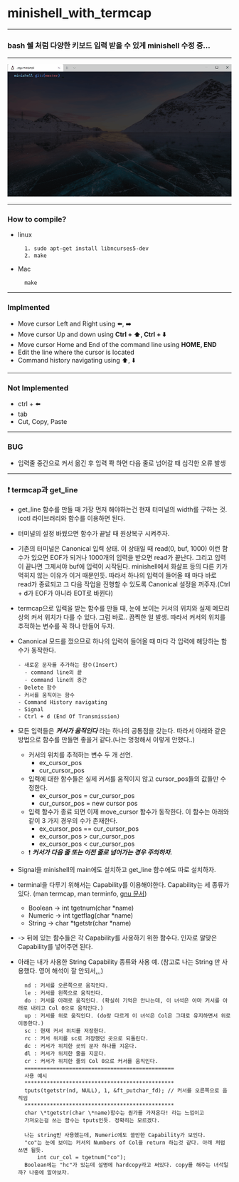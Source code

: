 # minishell_with_termcap

-----
### bash 쉘 처럼 다양한 키보드 입력 받을 수 있게 minishell 수정 중...

-----
![Demon..](demonstration.gif)

-----
### How to compile?
- linux

  ```
    1. sudo apt-get install libncurses5-dev
    2. make
  ```

- Mac

  ```
    make
  ```
-----

### Implmented
- Move cursor Left and Right using :arrow_left:, :arrow_right:
- Move cursor Up and down using **Ctrl + :arrow_up:, Ctrl + :arrow_down:**
- Move cursor Home and End of the command line using **HOME, END**
- Edit the line where the cursor is located
- Command history navigating using :arrow_up:, :arrow_down:

-----
### Not Implemented
- ctrl + :arrow_left:
- tab
- Cut, Copy, Paste

-----
### BUG
- 입력줄 중간으로 커서 옮긴 후 입력 쫙 하면 다음 줄로 넘어갈 때 심각한 오류 발생

-----
### :heavy_exclamation_mark: termcap과 get_line
- get_line 함수를 만들 때 가장 먼저 해야하는건 현재 터미널의 width를 구하는 것. icotl 라이브러리와 함수를 이용하면 된다.  

- 터미널의 설정 바꿨으면 함수가 끝날 때 원상복구 시켜주자.  

- 기존의 터미널은 Canonical 입력 상태. 이 상태일 때 read(0, buf, 1000) 이런 함수가 있으면 EOF가 되거나 1000개의 입력을 받으면
read가 끝난다. 그리고 입력이 끝나면 그제서야 buf에 입력이 시작된다. minishell에서 화살표 등의 다른 키가 먹히지 않는 이유가 이거 때문인듯.
따라서 하나의 입력이 들어올 때 마다 바로 read가 종료되고 그 다음 작업을 진행할 수 있도록 Canonical 설정을 꺼주자.(Ctrl + d가 EOF가 아니라 EOT로 바뀐다)  

- termcap으로 입력을 받는 함수를 만들 때, 눈에 보이는 커서의 위치와 실제 메모리 상의 커서 위치가 다를 수 있다.
그럼 바로.. 끔찍한 일 발생. 따라서 커서의 위치를 추적하는 변수를 꼭 하나 만들어 두자.  

- Canonical 모드를 껐으므로 하나의 입력이 들어올 때 마다 각 입력에 해당하는 함수가 동작한다.  
  ```
  - 새로운 문자를 추가하는 함수(Insert)
    - command line의 끝
    - command line의 중간
  - Delete 함수
  - 커서를 움직이는 함수
  - Command History navigating
  - Signal
  - Ctrl + d (End Of Transmission)
  ```  
  
- 모든 입력들은 ***커서가 움직인다*** 라는 하나의 공통점을 갖는다. 따라서 아래와 같은 방법으로 함수를 만들면 좋을거 같다.(나는 멍청해서 이렇게 안했다..)
  - 커서의 위치를 추적하는 변수 두 개 선언.
    - ex_cursor_pos
    - cur_cursor_pos
  - 입력에 대한 함수들은 실제 커서를 움직이지 않고 cursor_pos들의 값들만 수정한다.
    - ex_cursor_pos = cur_cursor_pos
    - cur_cursor_pos = new cursor pos
  - 입력 함수가 종료 되면 이제 move_cursor 함수가 동작한다. 이 함수는 아래와 같이 3 가지 경우의 수가 존재한다.
    - ex_cursor_pos == cur_cursor_pos
    - ex_cursor_pos > cur_cursor_pos
    - ex_cursor_pos < cur_cursor_pos
  - :heavy_exclamation_mark: ***커서가 다음 줄 또는 이전 줄로 넘어가는 경우 주의하자.***  

- Signal을 minishell의 main에도 설치하고 get_line 함수에도 따로 설치하자.  

- terminal을 다루기 위해서는 Capability를 이용해야한다. Capability는 세 종류가 있다. (man termcap, man terminfo, [gnu 문서](https://www.gnu.org/software/termutils/manual/termcap-1.3/html_node/termcap_5.html))
  - Boolean   -> int tgetnum(char \*name)
  - Numeric   -> int tgetflag(char \*name)
  - String    -> char \*tgetstr(char \*name)
- -> 뒤에 있는 함수들은 각 Capability를 사용하기 위한 함수다. 인자로 알맞은 Capability를 넣어주면 된다.  

- 아래는 내가 사용한 String Capability 종류와 사용 예. (참고로 나는 String 만 사용했다. 영어 해석이 잘 안되서,,,)
  ```    
    nd : 커서를 오른쪽으로 움직인다.
    le : 커서를 왼쪽으로 움직인다.
    do : 커서를 아래로 움직인다. (확실히 기억은 안나는데, 이 녀석은 아마 커서를 아래로 내리고 Col 0으로 움직인다.)
    up : 커서를 위로 움직인다. (do랑 다르게 이 녀석은 Col은 그대로 유지하면서 위로 이동한다.)
    sc : 현재 커서 위치를 저장한다.
    rc : 커서 위치를 sc로 저장했던 곳으로 되돌린다.
    dc : 커서가 위치한 곳의 문자 하나를 지운다.
    dl : 커서가 위치한 줄을 지운다.
    cr : 커서가 위치한 줄의 Col 0으로 커서를 움직인다.
    ===============================================
    사용 예시
    ***********************************************
    tputs(tgetstr(nd, NULL), 1, &ft_putchar_fd); // 커서를 오른쪽으로 움직임
    ***********************************************
    char \*tgetstr(char \*name)함수는 뭔가를 가져온다! 라는 느낌이고
    가져오는걸 쓰는 함수는 tputs인듯. 정확히는 모르겠다.
    
    나는 string만 사용했는데, Numeric에도 쓸만한 Capability가 보인다.
    "co"는 눈에 보이는 커서의 Numbers of Col을 return 하는것 같다. 아래 처럼 쓰면 될듯.
        int cur_col = tgetnum("co");
    Boolean에는 "hc"가 있는데 설명에 hardcopy라고 써있다. copy를 해주는 녀석일까? 나중에 알아보자.
  ```
